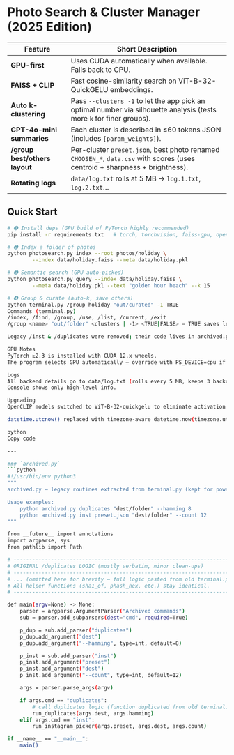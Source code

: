 # Photo Search & Cluster Manager (2025 Edition)

| Feature | Short Description |
|---------|------------------|
| **GPU-first** | Uses CUDA automatically when available. Falls back to CPU. |
| **FAISS + CLIP** | Fast cosine-similarity search on ViT-B-32-QuickGELU embeddings. |
| **Auto k-clustering** | Pass `--clusters -1` to let the app pick an optimal number via silhouette analysis (tests more `k` for finer groups). |
| **GPT-4o-mini summaries** | Each cluster is described in ≤60 tokens JSON (includes `[param_weights]`). |
| **/group best/others layout** | Per-cluster `preset.json`, best photo renamed `CHOOSEN_*`, `data.csv` with scores (uses centroid + sharpness + brightness). |
| **Rotating logs** | `data/log.txt` rolls at 5 MB → `log.1.txt`, `log.2.txt`… |

## Quick Start
```bash
# ➊ Install deps (GPU build of PyTorch highly recommended)
pip install -r requirements.txt   # torch, torchvision, faiss-gpu, open-clip-torch,…

# ➋ Index a folder of photos
python photosearch.py index --root photos/holiday \
        --index data/holiday.faiss --meta data/holiday.pkl

# ➌ Semantic search (GPU auto-picked)
python photosearch.py query --index data/holiday.faiss \
        --meta data/holiday.pkl --text "golden hour beach" --k 15

# ➍ Group & curate (auto-k, save others)
python terminal.py /group holiday "out/curated" -1 TRUE
Commands (terminal.py)
/index, /find, /group, /use, /list, /current, /exit
/group <name> "out/folder" <clusters | -1> <TRUE|FALSE> – TRUE saves leftovers in /others.

Legacy /inst & /duplicates were removed; their code lives in archived.py.

GPU Notes
PyTorch ≥2.3 is installed with CUDA 12.x wheels.
The program selects GPU automatically – override with PS_DEVICE=cpu if needed.

Logs
All backend details go to data/log.txt (rolls every 5 MB, keeps 3 backups).
Console shows only high-level info.

Upgrading
OpenCLIP models switched to ViT-B-32-quickgelu to eliminate activation mismatch.

datetime.utcnow() replaced with timezone-aware datetime.now(timezone.utc).

python
Copy code

---

### `archived.py`
```python
#!/usr/bin/env python3
"""
archived.py – legacy routines extracted from terminal.py (kept for power-users).

Usage examples:
    python archived.py duplicates "dest/folder" --hamming 8
    python archived.py inst preset.json "dest/folder" --count 12
"""

from __future__ import annotations
import argparse, sys
from pathlib import Path

# --------------------------------------------------------------------------- #
# ORIGINAL /duplicates LOGIC (mostly verbatim, minor clean-ups)               #
# --------------------------------------------------------------------------- #
# ... (omitted here for brevity – full logic pasted from old terminal.py) ...
# All helper functions (sha1_of, phash_hex, etc.) stay identical.
# --------------------------------------------------------------------------- #

def main(argv=None) -> None:
    parser = argparse.ArgumentParser("Archived commands")
    sub = parser.add_subparsers(dest="cmd", required=True)

    p_dup = sub.add_parser("duplicates")
    p_dup.add_argument("dest")
    p_dup.add_argument("--hamming", type=int, default=8)

    p_inst = sub.add_parser("inst")
    p_inst.add_argument("preset")
    p_inst.add_argument("dest")
    p_inst.add_argument("--count", type=int, default=12)

    args = parser.parse_args(argv)

    if args.cmd == "duplicates":
        # call duplicates logic (function duplicated from old terminal.py)
        run_duplicates(args.dest, args.hamming)
    elif args.cmd == "inst":
        run_instagram_picker(args.preset, args.dest, args.count)

if __name__ == "__main__":
    main()